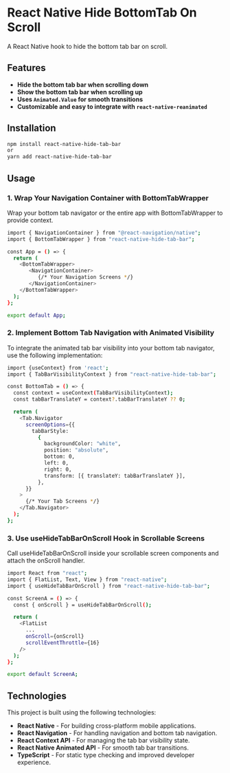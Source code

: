 # React Native Hide BottomTab On Scroll

A React Native hook to hide the bottom tab bar on scroll.

## Features

- **Hide the bottom tab bar when scrolling down**
- **Show the bottom tab bar when scrolling up**
- **Uses `Animated.Value` for smooth transitions**
- **Customizable and easy to integrate with `react-native-reanimated`**

## Installation

```sh
npm install react-native-hide-tab-bar
or
yarn add react-native-hide-tab-bar
```

## Usage

### 1. Wrap Your Navigation Container with BottomTabWrapper

Wrap your bottom tab navigator or the entire app with BottomTabWrapper to provide context.

```bash
import { NavigationContainer } from "@react-navigation/native";
import { BottomTabWrapper } from "react-native-hide-tab-bar";

const App = () => {
  return (
    <BottomTabWrapper>
       <NavigationContainer>
          {/* Your Navigation Screens */}
       </NavigationContainer>
    </BottomTabWrapper>
  );
};

export default App;
```

### 2. Implement Bottom Tab Navigation with Animated Visibility

To integrate the animated tab bar visibility into your bottom tab navigator, use the following implementation:

```bash
import {useContext} from 'react';
import { TabBarVisibilityContext } from "react-native-hide-tab-bar";

const BottomTab = () => {
  const context = useContext(TabBarVisibilityContext);
  const tabBarTranslateY = context?.tabBarTranslateY ?? 0;

  return (
    <Tab.Navigator
      screenOptions={{
        tabBarStyle:
          {
            backgroundColor: "white",
            position: "absolute",
            bottom: 0,
            left: 0,
            right: 0,
            transform: [{ translateY: tabBarTranslateY }],
          },
      }}
    >
      {/* Your Tab Screens */}
    </Tab.Navigator>
  );
};
```

### 3. Use useHideTabBarOnScroll Hook in Scrollable Screens

Call useHideTabBarOnScroll inside your scrollable screen components and attach the onScroll handler.

```bash
import React from "react";
import { FlatList, Text, View } from "react-native";
import { useHideTabBarOnScroll } from "react-native-hide-tab-bar";

const ScreenA = () => {
  const { onScroll } = useHideTabBarOnScroll();

  return (
    <FlatList
      ...
      onScroll={onScroll}
      scrollEventThrottle={16}
    />
  );
};

export default ScreenA;
```

## Technologies

This project is built using the following technologies:

- **React Native** - For building cross-platform mobile applications.
- **React Navigation** - For handling navigation and bottom tab navigation.
- **React Context API** - For managing the tab bar visibility state.
- **React Native Animated API** - For smooth tab bar transitions.
- **TypeScript** - For static type checking and improved developer experience.
